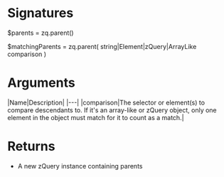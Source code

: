 <!-- start reference -->

# Signatures

$parents = zq.parent()

$matchingParents = zq.parent( string|Element|zQuery|ArrayLike comparison )

# Arguments

|Name|Description|
|---|
|comparison|The selector or element(s) to compare descendants to. If it's an array-like or zQuery object, only one element in the object must match for it to count as a match.|

# Returns

- A new zQuery instance containing parents

<!-- end reference -->

